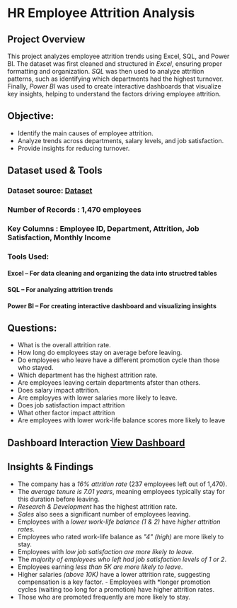 # HR Employee Attrition Analysis

## Project Overview  

This project analyzes employee attrition trends using Excel, SQL, and Power BI. The dataset was first cleaned and structured in *Excel*, ensuring proper formatting and organization. *SQL* was then used to analyze attrition patterns, such as identifying which departments had the highest turnover. Finally, *Power BI* was used to create interactive dashboards that visualize key insights, helping to understand the factors driving employee attrition.  


## Objective:

- Identify the main causes of employee attrition.  
- Analyze trends across departments, salary levels, and job satisfaction.  
- Provide insights for reducing turnover.  


## Dataset used & Tools
### Dataset source: <a href = "https://www.kaggle.com/datasets/itssuru/hr-employee-attrition">Dataset</a>
### Number of Records : 1,470 employees 
### Key Columns : Employee ID, Department, Attrition, Job Satisfaction, Monthly Income 
### Tools Used: 
#### Excel – For data cleaning and organizing the data into structred tables
#### SQL – For analyzing attrition trends  
#### Power BI – For creating interactive dashboard and visualizing insights
  




## Questions:
-  What is the overall attrition rate.
-  How long do employees stay on average before leaving.
-  Do employees who leave have a different promotion cycle than those who stayed.
-  Which department has the highest attrition rate.
-  Are employees leaving certain departments afster than others.
-  Does salary impact attrition.
-  Are employyes with lower salaries more likely to leave.
-  Does job satisfaction impact attrition
-  What other factor impact attrition
-  Are employees with lower work-life balance scores more likely to leave
  ## Dashboard Interaction  <a href ="https://github.com/Crystabel-Isioma/HR-EMPLOYEE-ATTRITION-ANALYSIS/blob/main/hr%20employee%20attrition%20analysis.pbix">View Dashboard</a>
  
  ## Insights & Findings

   - The company has a *16% attrition rate* (237 employees left out of 1,470).  
   - The *average tenure is 7.01 years*, meaning employees typically stay for this duration before leaving.  
   - *Research & Development* has the highest attrition rate.  
   - *Sales* also sees a significant number of employees leaving.  
   - Employees with a *lower work-life balance (1 & 2)* have *higher attrition rates*.  
   - Employees who rated work-life balance as *"4" (high)* are more likely to stay.  
   - Employees with *low job satisfaction are more likely to leave*.  
   - The *majority of employees who left had job satisfaction levels of 1 or 2*. 
   - Employees earning *less than 5K are more likely to leave*.  
   - Higher salaries *(above 10K)* have a lower attrition rate, suggesting compensation is a key factor.    - Employees with *longer promotion cycles (waiting too long for a promotion) have higher attrition rates.  
   - Those who are promoted frequently are more likely to stay.  


